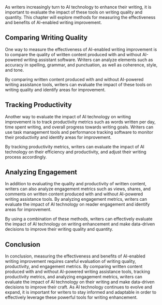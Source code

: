 
As writers increasingly turn to AI technology to enhance their writing, it is important to evaluate the impact of these tools on writing quality and quantity. This chapter will explore methods for measuring the effectiveness and benefits of AI-enabled writing improvement.

Comparing Writing Quality
-------------------------

One way to measure the effectiveness of AI-enabled writing improvement is to compare the quality of written content produced with and without AI-powered writing assistant software. Writers can analyze elements such as accuracy in spelling, grammar, and punctuation, as well as coherence, style, and tone.

By comparing written content produced with and without AI-powered writing assistance tools, writers can evaluate the impact of these tools on writing quality and identify areas for improvement.

Tracking Productivity
---------------------

Another way to evaluate the impact of AI technology on writing improvement is to track productivity metrics such as words written per day, time spent writing, and overall progress towards writing goals. Writers can use task management tools and performance tracking software to monitor their productivity and identify areas for improvement.

By tracking productivity metrics, writers can evaluate the impact of AI technology on their efficiency and productivity, and adjust their writing process accordingly.

Analyzing Engagement
--------------------

In addition to evaluating the quality and productivity of written content, writers can also analyze engagement metrics such as views, shares, and comments on written content produced with and without AI-powered writing assistance tools. By analyzing engagement metrics, writers can evaluate the impact of AI technology on reader engagement and identify areas for improvement.

By using a combination of these methods, writers can effectively evaluate the impact of AI technology on writing enhancement and make data-driven decisions to improve their writing quality and quantity.

Conclusion
----------

In conclusion, measuring the effectiveness and benefits of AI-enabled writing improvement requires careful evaluation of writing quality, productivity, and engagement metrics. By comparing written content produced with and without AI-powered writing assistance tools, tracking productivity metrics, and analyzing engagement metrics, writers can evaluate the impact of AI technology on their writing and make data-driven decisions to improve their craft. As AI technology continues to evolve and expand, it is important for writers to stay informed and adaptable in order to effectively leverage these powerful tools for writing enhancement.

